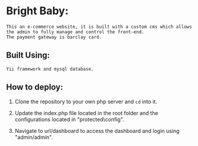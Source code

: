 # Bright Baby:

	This an e-commerce website, it is built with a custom cms which allows the admin to fully manage and control the front-end.
	The payment gateway is barclay card.
	
## Built Using:
	Yii framework and mysql database.


## How to deploy:

1. Clone the repository to your own php server and `cd` into it.

2. Update the index.php file located in the root folder and the configurations located in "protected\config".

3. Navigate to url/dashboard to access the dashboard and login using "admin/admin".
